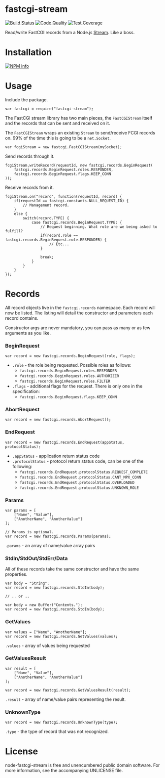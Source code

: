 # fastcgi-stream

[![Build Status][badge-travis-img]][badge-travis-url]
[![Code Quality][badge-climate-img]][badge-coverage-url]
[![Test Coverage][badge-coverage-img]][badge-coverage-url]

Read/write FastCGI records from a Node.js [Stream][node-docs-stream]. Like a boss.

# Installation

[![NPM info][badge-npm-img]][badge-npm-url]

# Usage

Include the package.

	var fastcgi = require("fastcgi-stream");

The FastCGI stream library has two main pieces, the `FastCGIStream` itself and the records that can be sent and received on it.
	
The `FastCGIStream` wraps an existing `Stream` to send/receive FCGI records on. 99% of the time this is going to be a `net.Socket`.

	var fcgiStream = new fastcgi.FastCGIStream(mySocket);
	
Send records through it.

	fcgiStream.writeRecord(requestId, new fastcgi.records.BeginRequest(
		fastcgi.records.BeginRequest.roles.RESPONDER,
		fastcgi.records.BeginRequest.flags.KEEP_CONN
	));
	
Receive records from it.

	fcgiStream.on("record", function(requestId, record) {
		if(requestId == fastcgi.constants.NULL_REQUEST_ID) {
			// Management record.
		}
		else {
			switch(record.TYPE) {
				case fastcgi.records.BeginRequest.TYPE: {
					// Request beginning. What role are we being asked to fulfill?
					if(record.role == fastcgi.records.BeginRequest.role.RESPONDER) {
						// Etc...
					}
					
					break;
				}
			}
		}
	});

# Records

All record objects live in the `fastcgi.records` namespace. Each record will now be listed. The listing will detail the constructor and parameters each record contains.

Constructor args are never mandatory, you can pass as many or as few arguments as you like.

### BeginRequest

	var record = new fastcgi.records.BeginRequest(role, flags);
	
* `.role` - the role being requested. Possible roles as follows:
	* `fastcgi.records.BeginRequest.roles.RESPONDER`
	* `fastcgi.records.BeginRequest.roles.AUTHORIZER`
	* `fastcgi.records.BeginRequest.roles.FILTER`
* `.flags` - additional flags for the request. There is only one in the specification:
	* `fastcgi.records.BeginRequest.flags.KEEP_CONN`
	
### AbortRequest

	var record = new fastcgi.records.AbortRequest();
	
### EndRequest

	var record = new fastcgi.records.EndRequest(appStatus, protocolStatus);
	
* `.appStatus` - application return status code
* `.protocolStatus` - protocol return status code, can be one of the following:
	* `fastcgi.records.EndRequest.protocolStatus.REQUEST_COMPLETE`
	* `fastcgi.records.EndRequest.protocolStatus.CANT_MPX_CONN`
	* `fastcgi.records.EndRequest.protocolStatus.OVERLOADED` 
	* `fastcgi.records.EndRequest.protocolStatus.UNKNOWN_ROLE`
	
### Params

	var params = [
		["Name", "Value"],
		["AnotherName", "AnotherValue"]
	];
	
	// Params is optional.
	var record = new fastcgi.records.Params(params);
	
`.params` - an array of name/value array pairs

### StdIn/StdOut/StdErr/Data

All of these records take the same constructor and have the same properties.

	var body = "String";
	var record = new fastcgi.records.StdIn(body);

	// .. or ..

	var body = new Buffer("Contents.");
	var record = new fastcgi.records.StdIn(body);
	
### GetValues

	var values = ["Name", "AnotherName"];
	var record = new fastcgi.records.GetValues(values);
	
`.values` - array of values being requested

### GetValuesResult

	var result = [
		["Name", "Value"],
		["AnotherName", "AnotherValue"]
	];

	var record = new fastcgi.records.GetValuesResult(result);
	
`.result` - array of name/value pairs representing the result.

### UnknownType

	var record = new fastcgi.records.UnknownType(type);
	
`.type` - the type of record that was not recognized.


# License

node-fastcgi-stream is free and unencumbered public domain software. For more information, see the accompanying UNLICENSE file.

[badge-travis-img]: https://img.shields.io/travis/samcday/node-fastcgi-stream.png?style=flat-square
[badge-travis-url]: https://travis-ci.org/samcday/node-fastcgi-stream
[badge-climate-img]: https://img.shields.io/codeclimate/github/samcday/node-fastcgi-stream.png?style=flat-square
[badge-climate-url]: https://codeclimate.com/github/samcday/node-fastcgi-stream
[badge-coverage-img]: https://img.shields.io/codeclimate/coverage/github/samcday/node-fastcgi-stream.png?style=flat-square
[badge-coverage-url]: https://codeclimate.com/github/samcday/node-fastcgi-stream
[badge-npm-img]: https://nodei.co/npm/fastcgi-stream.png?downloads=true&downloadRank=true&stars=true
[badge-npm-url]: https://npmjs.org/package/fastcgi-stream
[node-docs-stream]: http://nodejs.org/api/stream.html
